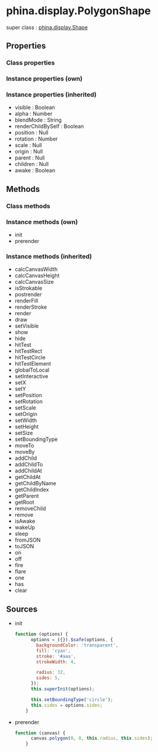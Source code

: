 # phina.display.PolygonShape

super class : [phina.display.Shape](phina.display.Shape.md)

## Properties

### Class properties


### Instance properties (own)


### Instance properties (inherited)

* visible : Boolean
* alpha : Number
* blendMode : String
* renderChildBySelf : Boolean
* position : Null
* rotation : Number
* scale : Null
* origin : Null
* parent : Null
* children : Null
* awake : Boolean

## Methods

### Class methods


### Instance methods (own)

* init
* prerender

### Instance methods (inherited)

* calcCanvasWidth
* calcCanvasHeight
* calcCanvasSize
* isStrokable
* postrender
* renderFill
* renderStroke
* render
* draw
* setVisible
* show
* hide
* hitTest
* hitTestRect
* hitTestCircle
* hitTestElement
* globalToLocal
* setInteractive
* setX
* setY
* setPosition
* setRotation
* setScale
* setOrigin
* setWidth
* setHeight
* setSize
* setBoundingType
* moveTo
* moveBy
* addChild
* addChildTo
* addChildAt
* getChildAt
* getChildByName
* getChildIndex
* getParent
* getRoot
* removeChild
* remove
* isAwake
* wakeUp
* sleep
* fromJSON
* toJSON
* on
* off
* fire
* flare
* one
* has
* clear

## Sources

* init
  ```javascript
  function (options) {
        options = ({}).$safe(options, {
          backgroundColor: 'transparent',
          fill: 'cyan',
          stroke: '#aaa',
          strokeWidth: 4,
  
          radius: 32,
          sides: 5,
        });
        this.superInit(options);
  
        this.setBoundingType('circle');
        this.sides = options.sides;
      }
  ```
* prerender
  ```javascript
  function (canvas) {
        canvas.polygon(0, 0, this.radius, this.sides);
      }
  ```


